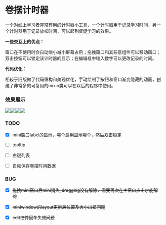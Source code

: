 # 卷摆计时器

一个对线上学习者非常有用的计时器小工具，一个计时器用于记录学习时间，另一个计时器用于记录放松时间，可以起到督促学习的效果。

**一些交互上的优点：**

窗口在不使用时会自动缩小减小屏幕占用；拖拽窗口和其任意组件可以移动窗口；双击按钮可以锁定该计时器的显示；在编辑框中输入数字可以更改记录的时间。

**代码优化：**

相较于旧版做了代码重构和美观优化，手动绘制了按钮和窗口渐变隐藏的动画，创建了非常多的可复用的mixin类可以在以后的程序中使用。

### 效果展示

![](https://github.com/Bonjir/WorkRelaxTimer/tree/main/.github/(1).png)![](https://github.com/Bonjir/WorkRelaxTimer/tree/main/.github/(2).png)![](https://github.com/Bonjir/WorkRelaxTimer/tree/main/.github/(3).png)![](https://github.com/Bonjir/WorkRelaxTimer/tree/main/.github/(4).png)

### TODO

- [x] ~~mini窗口label的显示，哪个启用显示哪个，然后双击锁定~~

- [ ] tooltip

- [ ] 右键列表
- [ ] 自动保存卷摆时间数据

### BUG

- [x] ~~拖拽mini窗口后mini消失_dragging没有解除，需要再次在主窗口点击才能解除~~

- [x] ~~miniwindow的layout更新后位置及大小出错问题~~

- [x] ~~edit控件回车失效问题~~


